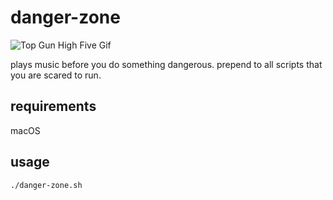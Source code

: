 # danger-zone

![Top Gun High Five Gif](https://media1.giphy.com/media/39hsA5NQKeaFXNgMav/200.gif)

plays music before you do something dangerous. prepend to all scripts that you are scared to run.

## requirements

macOS

## usage

`./danger-zone.sh`

